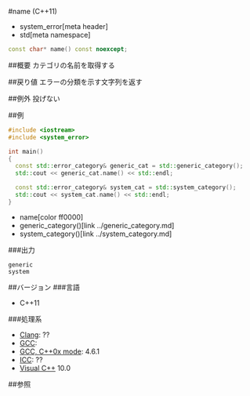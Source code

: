 #name (C++11)
* system_error[meta header]
* std[meta namespace]

```cpp
const char* name() const noexcept;
```

##概要
カテゴリの名前を取得する


##戻り値
エラーの分類を示す文字列を返す


##例外
投げない


##例
```cpp
#include <iostream>
#include <system_error>

int main()
{
  const std::error_category& generic_cat = std::generic_category();
  std::cout << generic_cat.name() << std::endl;

  const std::error_category& system_cat = std::system_category();
  std::cout << system_cat.name() << std::endl;
}
```
* name[color ff0000]
* generic_category()[link ../generic_category.md]
* system_category()[link ../system_category.md]

###出力
```
generic
system
```

##バージョン
###言語
- C++11

###処理系
- [Clang](/implementation.md#clang): ??
- [GCC](/implementation.md#gcc): 
- [GCC, C++0x mode](/implementation.md#gcc): 4.6.1
- [ICC](/implementation.md#icc): ??
- [Visual C++](/implementation.md#visual_cpp) 10.0


##参照
